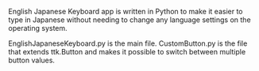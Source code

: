 English Japanese Keyboard app is written in Python to make it easier to type in Japanese without needing to change any language settings on the operating system.

EnglishJapaneseKeyboard.py is the main file.
CustomButton.py is the file that extends ttk.Button and makes it possible to switch between multiple button values.
